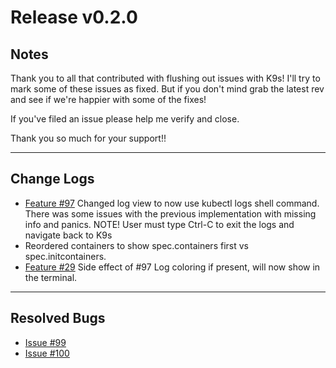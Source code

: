 # Release v0.2.0

## Notes

Thank you to all that contributed with flushing out issues with K9s! I'll try
to mark some of these issues as fixed. But if you don't mind grab the latest
rev and see if we're happier with some of the fixes!

If you've filed an issue please help me verify and close.

Thank you so much for your support!!

---

## Change Logs

+ [Feature #97](https://github.com/derailed/k9s/issues/97)
  Changed log view to now use kubectl logs shell command.
  There was some issues with the previous implementation with missing info and panics.
  NOTE! User must type Ctrl-C to exit the logs and navigate back to K9s
+ Reordered containers to show spec.containers first vs spec.initcontainers.
+ [Feature #29]((https://github.com/derailed/k9s/issues/29))
  Side effect of #97 Log coloring if present, will now show in the terminal.

---

## Resolved Bugs

* [Issue #99](https://github.com/derailed/k9s/issues/99)
* [Issue #100](https://github.com/derailed/k9s/issues/100)